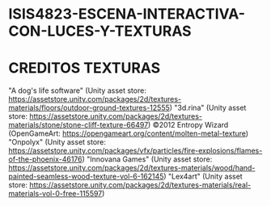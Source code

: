 # ISIS4823-ESCENA-INTERACTIVA-CON-LUCES-Y-TEXTURAS

# CREDITOS TEXTURAS
"A dog's life software" (Unity asset store: https://assetstore.unity.com/packages/2d/textures-materials/floors/outdoor-ground-textures-12555)
"3d.rina" (Unity asset store: https://assetstore.unity.com/packages/2d/textures-materials/stone/stone-cliff-texture-66497)
©2012 Entropy Wizard (OpenGameArt: https://opengameart.org/content/molten-metal-texture)
"Onpolyx" (Unity asset store: https://assetstore.unity.com/packages/vfx/particles/fire-explosions/flames-of-the-phoenix-46176)
"Innovana Games" (Unity asset store: https://assetstore.unity.com/packages/2d/textures-materials/wood/hand-painted-seamless-wood-texture-vol-6-162145)
"Lex4art" (Unity asset store: https://assetstore.unity.com/packages/2d/textures-materials/real-materials-vol-0-free-115597)
